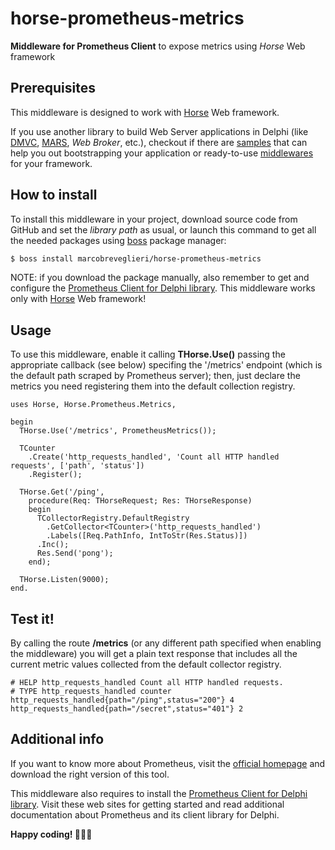 # horse-prometheus-metrics
**Middleware for Prometheus Client** to expose metrics using *Horse* Web framework

## Prerequisites

This middleware is designed to work with [Horse](https://github.com/HashLoad/horse) Web framework.

If you use another library to build Web Server applications in Delphi (like [DMVC](https://github.com/danieleteti/delphimvcframework), [MARS](https://github.com/andrea-magni/MARS), *Web Broker*, etc.), checkout if there are [samples](https://github.com/marcobreveglieri/prometheus-client-delphi/tree/main/Samples) that can help you out bootstrapping your application or ready-to-use [middlewares](https://github.com/marcobreveglieri/prometheus-client-delphi#middlewares) for your framework.

## How to install

To install this middleware in your project, download source code from GitHub and set the *library path* as usual,
or launch this command to get all the needed packages using [boss](https://github.com/HashLoad/boss) package manager:
``` sh
$ boss install marcobreveglieri/horse-prometheus-metrics
```

NOTE: if you download the package manually, also remember to get and configure the [Prometheus Client for Delphi library](https://github.com/marcobreveglieri/prometheus-client-delphi). This middleware works only with [Horse](https://github.com/HashLoad/horse) Web framework!

## Usage

To use this middleware, enable it calling **THorse.Use()** passing the appropriate callback (see below) specifing the
'/metrics' endpoint (which is the default path scraped by Prometheus server); then, just declare the metrics you need
registering them into the default collection registry.

```delphi
uses Horse, Horse.Prometheus.Metrics,

begin
  THorse.Use('/metrics', PrometheusMetrics());

  TCounter
    .Create('http_requests_handled', 'Count all HTTP handled requests', ['path', 'status'])
    .Register();

  THorse.Get('/ping',
    procedure(Req: THorseRequest; Res: THorseResponse)
    begin
      TCollectorRegistry.DefaultRegistry
        .GetCollector<TCounter>('http_requests_handled')
        .Labels([Req.PathInfo, IntToStr(Res.Status)])
      .Inc();
      Res.Send('pong');
    end);

  THorse.Listen(9000);
end.
```

## Test it!

By calling the route **/metrics** (or any different path specified when enabling the middleware)
you will get a plain text response that includes all the current metric values collected from the
default collector registry.

```text
# HELP http_requests_handled Count all HTTP handled requests.
# TYPE http_requests_handled counter
http_requests_handled{path="/ping",status="200"} 4
http_requests_handled{path="/secret",status="401"} 2
```

## Additional info

If you want to know more about Prometheus, visit the [official homepage](https://prometheus.io/) and download the right version of this tool.

This middleware also requires to install the [Prometheus Client for Delphi library](https://github.com/marcobreveglieri/prometheus-client-delphi).
Visit these web sites for getting started and read additional documentation about Prometheus and its client library for Delphi.

**Happy coding! 🧑🏻‍💻**
